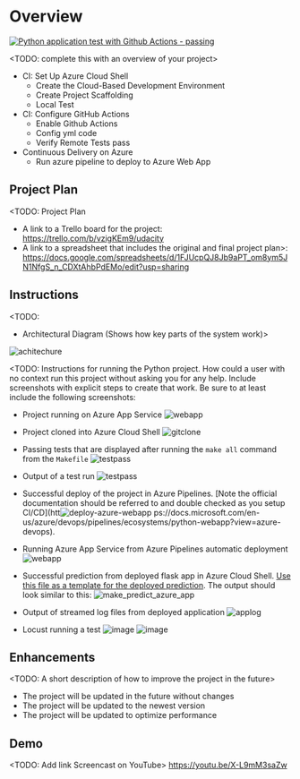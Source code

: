 # Overview

[![Python application test with Github Actions - passing](https://img.shields.io/badge/Python_application_test_with_Github_Actions-passing-2ea44f)](https://)

<TODO: complete this with an overview of your project>
- CI: Set Up Azure Cloud Shell
    + Create the Cloud-Based Development Environment
    + Create Project Scaffolding
    + Local Test
- CI: Configure GitHub Actions
    + Enable Github Actions
    + Config yml code
    + Verify Remote Tests pass
- Continuous Delivery on Azure
    + Run azure pipeline to deploy to Azure Web App

## Project Plan
<TODO: Project Plan

* A link to a Trello board for the project: https://trello.com/b/vzigKEm9/udacity 
* A link to a spreadsheet that includes the original and final project plan>: https://docs.google.com/spreadsheets/d/1FJUcpQJ8Jb9aPT_om8ym5JN1NfgS_n_CDXtAhbPdEMo/edit?usp=sharing

## Instructions

<TODO:  
* Architectural Diagram (Shows how key parts of the system work)>

![achitechure](https://user-images.githubusercontent.com/74226317/182109567-e0659be7-e37c-4e0f-9555-3a7daadadcdf.png)


<TODO:  Instructions for running the Python project.  How could a user with no context run this project without asking you for any help.  Include screenshots with explicit steps to create that work. Be sure to at least include the following screenshots:

* Project running on Azure App Service
![webapp](https://user-images.githubusercontent.com/74226317/182109734-82731683-4546-4656-8ac1-a85de7ec4fb0.png)


* Project cloned into Azure Cloud Shell
![gitclone](https://user-images.githubusercontent.com/74226317/182109780-ac63216e-47f9-4365-8bc6-f4ccc6fba17f.png)


* Passing tests that are displayed after running the `make all` command from the `Makefile`
![testpass](https://user-images.githubusercontent.com/74226317/182109798-7da88683-bf19-445e-a69b-c94da96b747e.png)


* Output of a test run
![testpass](https://user-images.githubusercontent.com/74226317/182109818-8908dcf6-936f-419c-9b8a-29b262743483.png)


* Successful deploy of the project in Azure Pipelines.  [Note the official documentation should be referred to and double checked as you setup CI/CD](htt![deploy-azure-webapp](https://user-images.githubusercontent.com/74226317/182109854-2e8f5ebd-8822-41b3-9f10-ccc34b8412e7.png)
ps://docs.microsoft.com/en-us/azure/devops/pipelines/ecosystems/python-webapp?view=azure-devops).


* Running Azure App Service from Azure Pipelines automatic deployment
![webapp](https://user-images.githubusercontent.com/74226317/182109910-b7200448-4f4a-4f7a-bac9-e38801589294.png)


* Successful prediction from deployed flask app in Azure Cloud Shell.  [Use this file as a template for the deployed prediction](https://github.com/udacity/nd082-Azure-Cloud-DevOps-Starter-Code/blob/master/C2-AgileDevelopmentwithAzure/project/starter_files/flask-sklearn/make_predict_azure_app.sh).
The output should look similar to this:
![make_predict_azure_app](https://user-images.githubusercontent.com/74226317/182109955-16895fd5-fb90-4756-bf32-b01a7b6d6dad.png)



* Output of streamed log files from deployed application
![applog](https://user-images.githubusercontent.com/74226317/182109987-c18452dc-d0c5-4490-849f-963d698bae10.png)

* Locust running a test
![image](https://user-images.githubusercontent.com/74226317/182312328-29490d58-101a-4a84-9533-e8128b5423f3.png)
![image](https://user-images.githubusercontent.com/74226317/182342263-2ce4f8e6-3fe6-43d7-b0c1-6117161662ed.png)



## Enhancements

<TODO: A short description of how to improve the project in the future>
- The project will be updated in the future without changes
- The project will be updated to the newest version
- The project will be updated to optimize performance

## Demo 

<TODO: Add link Screencast on YouTube>
https://youtu.be/X-L9mM3saZw

